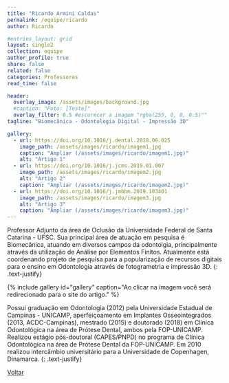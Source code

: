 ```yaml
---
title: "Ricardo Armini Caldas"
permalink: /equipe/ricardo
author: Ricardo

#entries_layout: grid
layout: single2
collection: equipe
author_profile: true
share: false
related: false
categories: Professores
read_time: false

header:
  overlay_image: /assets/images/background.jpg
  #caption: "Foto: [Teste]"
  overlay_filter: 0.5 #escurecer a imagem "rgba(255, 0, 0, 0.5)""
tagline: "Biomecânica - Odontologia Digital - Impressão 3D"

gallery:
  - url: https://doi.org/10.1016/j.dental.2018.06.025
    image_path: /assets/images/ricardo/imagem1.jpg
    caption: "Ampliar (/assets/images/ricardo/imagem1.jpg)"
    alt: "Artigo 1"
  - url: https://doi.org/10.1016/j.jcms.2019.01.007
    image_path: /assets/images/ricardo/imagem2.jpg
    alt: "Artigo 2"
    caption: "Ampliar (/assets/images/ricardo/imagem2.jpg)"
  - url: https://doi.org/10.1016/j.jmbbm.2019.103401
    image_path: /assets/images/ricardo/imagem3.jpg
    alt: "Artigo 3"
    caption: "Ampliar (/assets/images/ricardo/imagem3.jpg)"
---
```

Professor Adjunto da área de Oclusão da Universidade Federal de Santa Catarina - UFSC. Sua principal área de atuação em pesquisa é Biomecânica, atuando em diversos campos da odontolgia, principalmente através da utilização de Análise por Elementos Finitos. Atualmente está coordenando projeto de pesquisa para a popularização de recursos digitais para o ensino em Odontologia através de fotogrametria e impressão 3D.
{: .text-justify}

{% include gallery id="gallery" caption="Ao clicar na imagem você será redirecionado para o site do artigo." %}

Possui graduação em Odontologia (2012) pela Universidade Estadual de Campinas - UNICAMP, aperfeiçoamento em Implantes Osseointegrados (2013, ACDC-Campinas), mestrado (2015) e doutorado (2018) em Clínica Odontológica na área de Prótese Dental, ambos pela FOP-UNICAMP. Realizou estágio pós-doutoral (CAPES/PNPD) no programa de Clínica Odontológica na área de Prótese Dental da FOP-UNICAMP. Em 2010 realizou intercâmbio universitário para a Universidade de Copenhagen, Dinamarca.
{: .text-justify}

<a href="/laces/equipe" class="btn btn--danger">Voltar</a>
